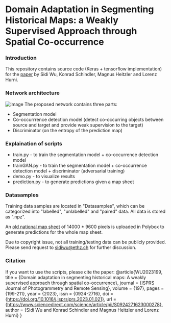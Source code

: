 # Domain Adaptation in Segmenting Historical Maps: a Weakly Supervised Approach through Spatial Co-occurrence

### Introduction
This repository contains source code (Keras + tensorflow implementation) for the [paper](https://www.sciencedirect.com/science/article/pii/S0924271623000278?utm_campaign=STMJ_AUTH_SERV_PUBLISHED&utm_medium=email&utm_acid=210999134&SIS_ID=&dgcid=STMJ_AUTH_SERV_PUBLISHED&CMX_ID=&utm_in=DM341514&utm_source=AC_) by Sidi Wu, Konrad Schindler, Magnus Heitzler and Lorenz Hurni. 

### Network architecture
![image](https://user-images.githubusercontent.com/36080548/219400588-7b61e43c-81d7-40d9-95b8-0567f3d0a8e1.png)
The proposed network contains three parts:
* Segmentation model 
* Co-occurrrence detection model (detect co-occurring objects between source and target and provide weak supervision to the target)
* Discriminator (on the entropy of the prediction map)

### Explaination of scripts
* train.py - to train the segmentation model + co-occurrence detection model
* trainGAN.py - to train the segmentation model + co-occurrence detection model + discriminator (adversarial training)
* demo.py - to visualize results
* prediction.py - to generate predictions given a map sheet 

### Datasamples
Training data samples are located in "Datasamples", which can be categorized into "labelled", "unlabelled" and "paired" data. All data is stored as ".npz".

An [old national map sheet](https://www.polybox.ethz.ch/index.php/s/sis7JpXflRBi9jy) of 14000 * 9600 pixels is uploaded in Polybox to generate predictions for the whole map sheet.

Due to copyright issue, not all training/testing data can be publicly provided. Please send request to sidiwu@ethz.ch for further discussion.

### Citation
If you want to use the scripts, please cite the paper:
@article{WU2023199,
title = {Domain adaptation in segmenting historical maps: A weakly supervised approach through spatial co-occurrence},
journal = {ISPRS Journal of Photogrammetry and Remote Sensing},
volume = {197},
pages = {199-211},
year = {2023},
issn = {0924-2716},
doi = {https://doi.org/10.1016/j.isprsjprs.2023.01.021},
url = {https://www.sciencedirect.com/science/article/pii/S0924271623000278},
author = {Sidi Wu and Konrad Schindler and Magnus Heitzler and Lorenz Hurni}
}

